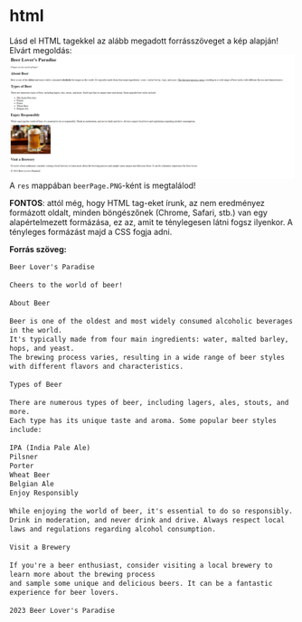 # html
Lásd el HTML tagekkel az alább megadott forrásszöveget a kép alapján!
Elvárt megoldás:
![Feladat](res/beerPage.PNG)
A `res` mappában `beerPage.PNG`-ként is megtalálod!

**FONTOS**: attól még, hogy HTML tag-eket írunk, az nem eredményez formázott oldalt,
minden böngészőnek (Chrome, Safari, stb.) van egy alapértelmezett formázása, ez az, amit
te ténylegesen látni fogsz ilyenkor.
A tényleges formázást majd a CSS fogja adni.

**Forrás szöveg:**

```
Beer Lover's Paradise

Cheers to the world of beer!

About Beer

Beer is one of the oldest and most widely consumed alcoholic beverages in the world. 
It's typically made from four main ingredients: water, malted barley, hops, and yeast. 
The brewing process varies, resulting in a wide range of beer styles with different flavors and characteristics.

Types of Beer

There are numerous types of beer, including lagers, ales, stouts, and more. 
Each type has its unique taste and aroma. Some popular beer styles include:

IPA (India Pale Ale)
Pilsner
Porter
Wheat Beer
Belgian Ale
Enjoy Responsibly

While enjoying the world of beer, it's essential to do so responsibly. 
Drink in moderation, and never drink and drive. Always respect local laws and regulations regarding alcohol consumption.

Visit a Brewery

If you're a beer enthusiast, consider visiting a local brewery to learn more about the brewing process 
and sample some unique and delicious beers. It can be a fantastic experience for beer lovers.

2023 Beer Lover's Paradise
```

